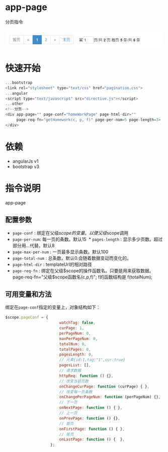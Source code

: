 # app-page
  分页指令
  
 ![效果图](https://github.com/BPing/angular-lib/blob/master/directive/app-page/app-page.png?raw=true)

# 快速开始

```javascript
...bootstrap
<link rel="stylesheet" type="text/css" href="pagination.css">
...angular
<script type="text/javascript" src="directive.js"></script>
...other
<!--分页-->
<div app-page="" page-conf="homeWorkPage" page-html-dir=""
     page-req-fn="getHomework(c, p, f)" page-per-num=5 page-length=3>
</div>
```
 
# 依赖
 * angularJs  v1
 * bootstrap  v3

# 指令说明

  app-page

## 配置参数

  * `page-conf` : 绑定在父级$scope的变量。以便父级$scope调用
  * `page-per-num`: 每一页的条数。默认15
  * `pages-length` : 显示多少页数。超过部分用...代替。默认8
  * `page-max-per-num` : 一页最多显示条数。默认100
  * `page-total-num` : 总条数。默认0.会随着数据变动而变化的。
  * `page-html-dir` : templateUrl的相对路径
  * `page-req-fn` : 绑定在父级$scope的操作函数名。只要是用来获取数据。page-req-fn="父级$scope函数名(c,p,f)";
                    f的函数结构是 f(totalNum);

## 可用变量和方法
 
  绑定在`page-conf`指定的变量上，对象结构如下：

  ```javascript
  $scope.pageConf = {
                          watchTag: false,
                          curPage: 1,
                          perPageNum: 0,
                          maxPerPageNum: 0,
                          totalNum: 0,
                          totalPages: 0,
                          pagesLength: 0,
                          // 元素{id:1,tag:"1",cur:true}
                          pagesList: [],
                          // 请求数据
                          httpReq: function () {},
                          // 改变当前页数
                          onChangeCurPage: function (curPage) { },
                          // 改变每一页条数
                          onChangePerPageNum: function (perPageNum) {},
                          // 下一页
                          onNextPage: function () { },
                          // 上一页
                          onPrevPage: function () {},
                          // 首页
                          onFirstPage: function () { },
                          // 尾页
                          onLastPage: function () {  },
                      };
  ```


 
